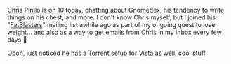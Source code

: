 [Chris Pirillo is on 10 today](http://on10.net/Blogs/TheShow/3518/), chatting about Gnomedex, his tendency to write things on his chest, and more. I don't know Chris myself, but I joined his "[FatBlasters](http://chris.pirillo.com/2006/06/05/50-weight-loss-tips/)" mailing list awhile ago as part of my ongoing quest to lose weight... and also as a way to get emails from Chris in my Inbox every few days 🙂

[Oooh, just noticed he has a Torrent setup for Vista as well, cool stuff](http://chris.pirillo.com/2006/06/11/windows-vista-bittorrent-tracker/)